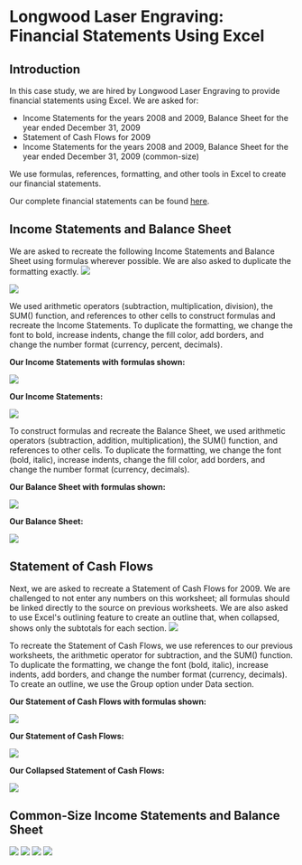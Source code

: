 # Longwood Laser Engraving: Financial Statements Using Excel


## Introduction
In this case study, we are hired by Longwood Laser Engraving to provide financial statements using Excel. We are asked for:
- Income Statements for the years 2008 and 2009, Balance Sheet for the year ended December 31, 2009
- Statement of Cash Flows for 2009
- Income Statements for the years 2008 and 2009, Balance Sheet for the year ended December 31, 2009 (common-size)

We use formulas, references, formatting, and other tools in Excel to create our financial statements. 

Our complete financial statements can be found [here](https://drive.google.com/drive/folders/1dpJE3-EFm5VbwNiuN-lKzWQC7l3n6_P4?usp=sharing).

## Income Statements and Balance Sheet
We are asked to recreate the following Income Statements and Balance Sheet using formulas wherever possible. We are also asked to duplicate the formatting exactly.
<img src="images/original data - income statements.png?raw=true"/>


<img src="images/original data - balance sheet.png?raw=true"/>

We used arithmetic operators (subtraction, multiplication, division), the SUM() function, and references to other cells to construct formulas and recreate the Income Statements. To duplicate the formatting, we change the font to bold, increase indents, change the fill color, add borders, and change the number format (currency, percent, decimals).

**Our Income Statements with formulas shown:** 

<img src="images/income statements formulas.png?raw=true"/>

**Our Income Statements:**

<img src="images/income statements.png?raw=true"/>

To construct formulas and recreate the Balance Sheet, we used arithmetic operators (subtraction, addition, multiplication), the SUM() function, and references to other cells. To duplicate the formatting, we change the font (bold, italic), increase indents, change the fill color, add borders, and change the number format (currency, decimals).

**Our Balance Sheet with formulas shown:** 

<img src="images/balance sheet formulas.png?raw=true"/>

**Our Balance Sheet:**

<img src="images/balance sheet.png?raw=true"/>

## Statement of Cash Flows
Next, we are asked to recreate a Statement of Cash Flows for 2009. We are challenged to not enter any numbers on this worksheet; all formulas should be linked directly to the source on previous worksheets. We are also asked to use Excel's outlining feature to create an outline that, when collapsed, shows only the subtotals for each section.
<img src="images/original data - statement of cash flows.png?raw=true"/>

To recreate the Statement of Cash Flows, we use references to our previous worksheets, the arithmetic operator for subtraction, and the SUM() function. To duplicate the formatting, we change the font (bold, italic), increase indents, add borders, and change the number format (currency, decimals). To create an outline, we use the Group option under Data section. 

**Our Statement of Cash Flows with formulas shown:** 

<img src="images/statement of cash flows formulas.png?raw=true"/>

**Our Statement of Cash Flows:** 

<img src="images/statement of cash flows.png?raw=true"/>

**Our Collapsed Statement of Cash Flows:** 

<img src="images/statement of cash flows collapsed.png?raw=true"/>

## Common-Size Income Statements and Balance Sheet


<img src="images/income statements common-size formulas.png?raw=true"/>

<img src="images/income statements common-size.png?raw=true"/>

<img src="images/balance sheet common-size formulas.png?raw=true"/>

<img src="images/balance sheet common-size.png?raw=true"/>







